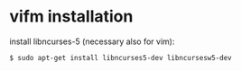 # vifm installation

install libncurses-5 (necessary also for vim):
```sh
$ sudo apt-get install libncurses5-dev libncursesw5-dev
```

